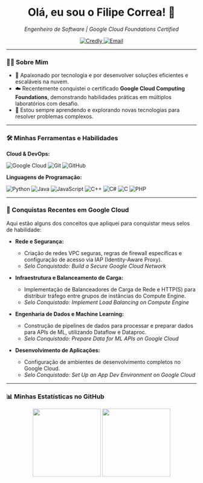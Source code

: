 <h1 align="center">Olá, eu sou o Filipe Correa! 👋</h1>
<p align="center">
  <em>Engenheiro de Software | Google Cloud Foundations Certified</em>
</p>

<p align="center">
  <a href="https://www.credly.com/users/filipe-correa.ab66564b" target="_blank">
    <img src="https://img.shields.io/badge/Credly-Ver_Certificados-1f972d?style=for-the-badge&logo=credly&logoColor=white" alt="Credly"/>
  </a>
  <a href="mailto:filipe-correa@outlook.com" target="_blank">
    <img src="https://img.shields.io/badge/Email-Entrar_em_Contato-blue?style=for-the-badge&logo=microsoftoutlook" alt="Email"/>
  </a>
</p>

---

### 👨‍💻 Sobre Mim

- 🚀 Apaixonado por tecnologia e por desenvolver soluções eficientes e escaláveis na nuvem.
- ☁️ Recentemente conquistei o certificado **Google Cloud Computing Foundations**, demonstrando habilidades práticas em múltiplos laboratórios com desafio.
- 🌱 Estou sempre aprendendo e explorando novas tecnologias para resolver problemas complexos.

---

### 🛠️ Minhas Ferramentas e Habilidades

**Cloud & DevOps:**

![Google Cloud](https://img.shields.io/badge/Google_Cloud-4285F4?style=for-the-badge&logo=google-cloud&logoColor=white)
![Git](https://img.shields.io/badge/git-%23F05033.svg?style=for-the-badge&logo=git&logoColor=white)
![GitHub](https://img.shields.io/badge/github-%23121011.svg?style=for-the-badge&logo=github&logoColor=white)

**Linguagens de Programação:**

![Python](https://img.shields.io/badge/Python-3776AB?style=for-the-badge&logo=python&logoColor=white)
![Java](https://img.shields.io/badge/Java-007396?style=for-the-badge&logo=java&logoColor=white)
![JavaScript](https://img.shields.io/badge/JavaScript-F7DF1E?style=for-the-badge&logo=javascript&logoColor=black)
![C++](https://img.shields.io/badge/C%2B%2B-00599C?style=for-the-badge&logo=c%2B%2B&logoColor=white)
![C#](https://img.shields.io/badge/C%23-239120?style=for-the-badge&logo=c-sharp&logoColor=white)
![C](https://img.shields.io/badge/C-A8B9CC?style=for-the-badge&logo=c&logoColor=white)
![PHP](https://img.shields.io/badge/PHP-777BB4?style=for-the-badge&logo=php&logoColor=white)

---

### 📜 Conquistas Recentes em Google Cloud

Aqui estão alguns dos conceitos que apliquei para conquistar meus selos de habilidade:

- **Rede e Segurança:**
  - Criação de redes VPC seguras, regras de firewall específicas e configuração de acesso via IAP (Identity-Aware Proxy).
  - *Selo Conquistado: Build a Secure Google Cloud Network*

- **Infraestrutura e Balanceamento de Carga:**
  - Implementação de Balanceadores de Carga de Rede e HTTP(S) para distribuir tráfego entre grupos de instâncias do Compute Engine.
  - *Selo Conquistado: Implement Load Balancing on Compute Engine*

- **Engenharia de Dados e Machine Learning:**
  - Construção de pipelines de dados para processar e preparar dados para APIs de ML, utilizando Dataflow e Dataproc.
  - *Selo Conquistado: Prepare Data for ML APIs on Google Cloud*

- **Desenvolvimento de Aplicações:**
  - Configuração de ambientes de desenvolvimento completos no Google Cloud.
  - *Selo Conquistado: Set Up an App Dev Environment on Google Cloud*

---

### 📊 Minhas Estatísticas no GitHub

<p align="center">
  <img height="180em" src="https://github-readme-stats.vercel.app/api?username=filipebelt&show_icons=true&theme=dracula&include_all_commits=true&count_private=true"/>
  <img height="180em" src="https://github-readme-stats.vercel.app/api/top-langs/?username=filipebelt&layout=compact&langs_count=7&theme=dracula"/>
</p>
